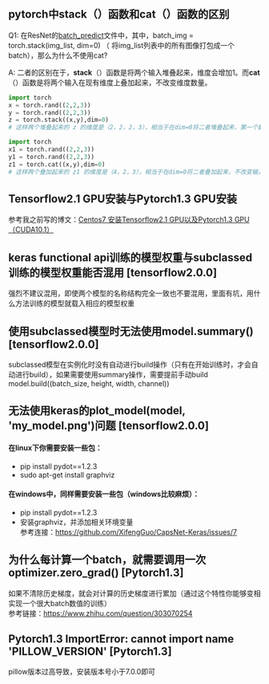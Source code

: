 

## pytorch中stack（）函数和cat（）函数的区别

Q1: 在ResNet的[batch_predict](https://github.com/MorvanLi/Python/blob/main/pytorch_classification/ResNet/batch_predict.py)文件中，其中，batch_img = torch.stack(img_list, dim=0) （ 将img_list列表中的所有图像打包成一个batch），那么为什么不使用cat?

A:  二者的区别在于，**stack**（）函数是将两个输入堆叠起来，维度会增加1。而**cat**（）函数是将两个输入在现有维度上叠加起来，不改变维度数量。

```python
import torch
x = torch.rand((2,2,3))
y = torch.rand((2,2,3))
z = torch.stack((x,y),dim=0)
# 这样两个堆叠起来的 z 的维度是（2，2，2，3），相当于在dim=0将二者堆叠起来，第一个数字2就是增加的维度。
```



```python
import torch
x1 = torch.rand((2,2,3))
y1 = torch.rand((2,2,3))
z1 = torch.cat((x,y),dim=0)
# 这样两个叠加起来的 z1 的维度是（4，2，3），相当于在dim=0将二者叠加起来，不改变输入的维度。
```



## Tensorflow2.1 GPU安装与Pytorch1.3 GPU安装

参考我之前写的博文：[Centos7 安装Tensorflow2.1 GPU以及Pytorch1.3 GPU（CUDA10.1）](https://blog.csdn.net/qq_37541097/article/details/103933366)


## keras functional api训练的模型权重与subclassed训练的模型权重能否混用 [tensorflow2.0.0]
强烈不建议混用，即使两个模型的名称结构完全一致也不要混用，里面有坑，用什么方法训练的模型就载入相应的模型权重


## 使用subclassed模型时无法使用model.summary() [tensorflow2.0.0]
subclassed模型在实例化时没有自动进行build操作（只有在开始训练时，才会自动进行build），如果需要使用summary操作，需要提前手动build  
model.build((batch_size, height, width, channel))


## 无法使用keras的plot_model(model, 'my_model.png')问题 [tensorflow2.0.0]
#### 在linux下你需要安装一些包：
* pip install pydot==1.2.3
* sudo apt-get install graphviz   
#### 在windows中，同样需要安装一些包（windows比较麻烦）：
* pip install pydot==1.2.3
* 安装graphviz，并添加相关环境变量  
参考连接：https://github.com/XifengGuo/CapsNet-Keras/issues/7

## 为什么每计算一个batch，就需要调用一次optimizer.zero_grad() [Pytorch1.3]   
如果不清除历史梯度，就会对计算的历史梯度进行累加（通过这个特性你能够变相实现一个很大batch数值的训练）   
参考链接：https://www.zhihu.com/question/303070254    

## Pytorch1.3 ImportError: cannot import name 'PILLOW_VERSION' [Pytorch1.3]  
pillow版本过高导致，安装版本号小于7.0.0即可